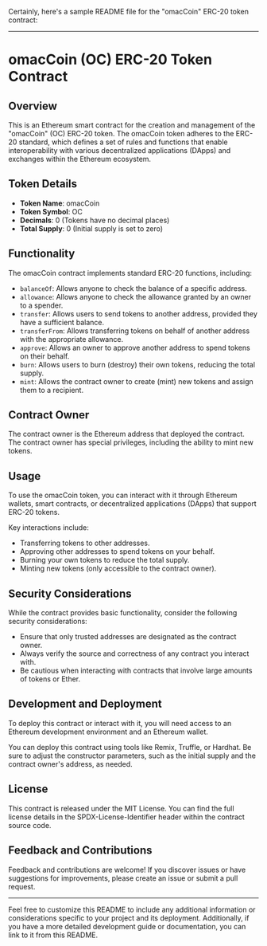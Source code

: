 Certainly, here's a sample README file for the "omacCoin" ERC-20 token contract:

---

# omacCoin (OC) ERC-20 Token Contract

## Overview

This is an Ethereum smart contract for the creation and management of the "omacCoin" (OC) ERC-20 token. The omacCoin token adheres to the ERC-20 standard, which defines a set of rules and functions that enable interoperability with various decentralized applications (DApps) and exchanges within the Ethereum ecosystem.

## Token Details

- **Token Name**: omacCoin
- **Token Symbol**: OC
- **Decimals**: 0 (Tokens have no decimal places)
- **Total Supply**: 0 (Initial supply is set to zero)

## Functionality

The omacCoin contract implements standard ERC-20 functions, including:

- `balanceOf`: Allows anyone to check the balance of a specific address.
- `allowance`: Allows anyone to check the allowance granted by an owner to a spender.
- `transfer`: Allows users to send tokens to another address, provided they have a sufficient balance.
- `transferFrom`: Allows transferring tokens on behalf of another address with the appropriate allowance.
- `approve`: Allows an owner to approve another address to spend tokens on their behalf.
- `burn`: Allows users to burn (destroy) their own tokens, reducing the total supply.
- `mint`: Allows the contract owner to create (mint) new tokens and assign them to a recipient.

## Contract Owner

The contract owner is the Ethereum address that deployed the contract. The contract owner has special privileges, including the ability to mint new tokens.

## Usage

To use the omacCoin token, you can interact with it through Ethereum wallets, smart contracts, or decentralized applications (DApps) that support ERC-20 tokens.

Key interactions include:

- Transferring tokens to other addresses.
- Approving other addresses to spend tokens on your behalf.
- Burning your own tokens to reduce the total supply.
- Minting new tokens (only accessible to the contract owner).

## Security Considerations

While the contract provides basic functionality, consider the following security considerations:

- Ensure that only trusted addresses are designated as the contract owner.
- Always verify the source and correctness of any contract you interact with.
- Be cautious when interacting with contracts that involve large amounts of tokens or Ether.

## Development and Deployment

To deploy this contract or interact with it, you will need access to an Ethereum development environment and an Ethereum wallet.

You can deploy this contract using tools like Remix, Truffle, or Hardhat. Be sure to adjust the constructor parameters, such as the initial supply and the contract owner's address, as needed.

## License

This contract is released under the MIT License. You can find the full license details in the SPDX-License-Identifier header within the contract source code.

## Feedback and Contributions

Feedback and contributions are welcome! If you discover issues or have suggestions for improvements, please create an issue or submit a pull request.

---

Feel free to customize this README to include any additional information or considerations specific to your project and its deployment. Additionally, if you have a more detailed development guide or documentation, you can link to it from this README.
